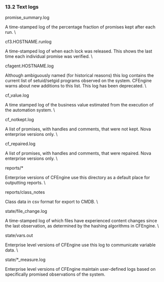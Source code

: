### 13.2 Text logs

promise\_summary.log

A time-stamped log of the percentage fraction of promises kept after
each run. \

cf3.HOSTNAME.runlog

A time-stamped log of when each lock was released. This shows the last
time each individual promise was verified. \

cfagent.HOSTNAME.log

Although ambiguously named (for historical reasons) this log contains
the current list of setuid/setgid programs observed on the system.
CFEngine warns about new additions to this list. This log has been
deprecated. \

cf\_value.log

A time stamped log of the business value estimated from the execution of
the automation system. \

cf\_notkept.log

A list of promises, with handles and comments, that were not kept. Nova
enterprise versions only. \

cf\_repaired.log

A list of promises, with handles and comments, that were repaired. Nova
enterprise versions only. \

reports/\*

Enterprise versions of CFEngine use this directory as a default place
for outputting reports. \

reports/class\_notes

Class data in csv format for export to CMDB. \

state/file\_change.log

A time-stamped log of which files have experienced content changes since
the last observation, as determined by the hashing algorithms in
CFEngine. \

state/vars.out

Enterprise level versions of CFEngine use this log to communicate
variable data. \

state/\*\_measure.log

Enterprise level versions of CFEngine maintain user-defined logs based
on specifically promised observations of the system.
